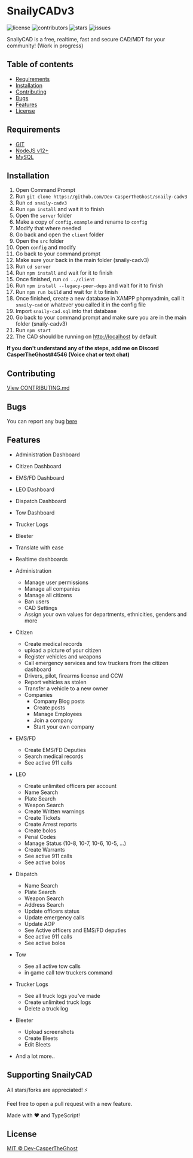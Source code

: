 # SnailyCADv3

![license](https://img.shields.io/github/license/dev-caspertheghost/snaily-cadv3?color=gr&style=flat-square)
![contributors](https://img.shields.io/github/contributors/dev-caspertheghost/snaily-cadv3?color=gr&style=flat-square)
![stars](https://img.shields.io/github/stars/dev-caspertheghost/snaily-cadv3?style=flat-square&color=gr)
![issues](https://img.shields.io/github/issues/dev-caspertheghost/snaily-cadv3?style=flat-square)

SnailyCAD is a free, realtime, fast and secure CAD/MDT for your community! (Work in progress)

## Table of contents

- [Requirements](#requirements)
- [Installation](#installation)
- [Contributing](#contributing)
- [Bugs](#bugs)
- [Features](#features)
- [License](#license)

## Requirements

- [GIT](https://git-scm.com/downloads)
- [NodeJS v12+](https://nodejs.org)
- [MySQL](https://www.apachefriends.org/download.html)

## Installation

1. Open Command Prompt
2. Run `git clone https://github.com/Dev-CasperTheGhost/snaily-cadv3`
3. Run `cd snaily-cadv3`
4. Run `npm install` and wait it to finish
5. Open the `server` folder
6. Make a copy of `config.example` and rename to `config`
7. Modify that where needed
8. Go back and open the `client` folder
9. Open the `src` folder
10. Open `config` and modify
11. Go back to your command prompt
12. Make sure your back in the main folder (snaily-cadv3)
13. Run `cd server`
14. Run `npm install` and wait for it to finish
15. Once finished, run `cd ../client`
16. Run `npm install --legacy-peer-deps` and wait for it to finish
17. Run `npm run build` and wait for it to finish
18. Once finished, create a new database in XAMPP phpmyadmin, call it `snaily-cad` or whatever you called it in the config file
19. Import `snaily-cad.sql` into that database
20. Go back to your command prompt and make sure you are in the main folder (snaily-cadv3)
21. Run `npm start`
22. The CAD should be running on <http://localhost> by default

**If you don't understand any of the steps, add me on Discord CasperTheGhost#4546 (Voice chat or text chat)**

## Contributing

[View CONTRIBUTING.md](./CONTRIBUTING.md)

## Bugs

You can report any bug [here](https://github.com/dev-caspertheghost/snaily-cadv3/issues)

## Features

- Administration Dashboard
- Citizen Dashboard
- EMS/FD Dashboard
- LEO Dashboard
- Dispatch Dashboard
- Tow Dashboard
- Trucker Logs
- Bleeter
- Translate with ease
- Realtime dashboards

- Administration

  - Manage user permissions
  - Manage all companies
  - Manage all citizens
  - Ban users
  - CAD Settings
  - Assign your own values for departments, ethnicities, genders and more

- Citizen

  - Create medical records
  - upload a picture of your citizen
  - Register vehicles and weapons
  - Call emergency services and tow truckers from the citizen dashboard
  - Drivers, pilot, firearms license and CCW
  - Report vehicles as stolen
  - Transfer a vehicle to a new owner
  - Companies
    - Company Blog posts
    - Create posts
    - Manage Employees
    - Join a company
    - Start your own company

- EMS/FD

  - Create EMS/FD Deputies
  - Search medical records
  - See active 911 calls

- LEO

  - Create unlimited officers per account
  - Name Search
  - Plate Search
  - Weapon Search
  - Create Written warnings
  - Create Tickets
  - Create Arrest reports
  - Create bolos
  - Penal Codes
  - Manage Status (10-8, 10-7, 10-6, 10-5, ...)
  - Create Warrants
  - See active 911 calls
  - See active bolos

- Dispatch

  - Name Search
  - Plate Search
  - Weapon Search
  - Address Search
  - Update officers status
  - Update emergency calls
  - Update AOP
  - See Active officers and EMS/FD deputies
  - See active 911 calls
  - See active bolos

- Tow

  - See all active tow calls
  - in game call tow truckers command

- Trucker Logs

  - See all truck logs you've made
  - Create unlimited truck logs
  - Delete a truck log

- Bleeter

  - Upload screenshots
  - Create Bleets
  - Edit Bleets

- And a lot more..

## Supporting SnailyCAD

All stars/forks are appreciated! ⚡

Feel free to open a pull request with a new feature.

Made with ❤️ and TypeScript!

## License

[MIT © Dev-CasperTheGhost](./LICENSE)
